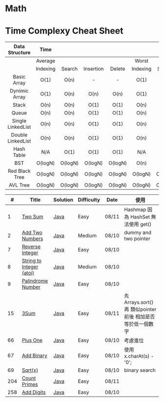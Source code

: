 # Math
# Time Complexy Cheat Sheet

|Data Structure | Time  |        |           |        |       |        |           |        |           Space  |
|:-------------:|:-----:|:------:|:---------:|:------:|:-----:|:------:|:---------:|:------:|:----------------:|
|               |Average|        |           |        | Worst |        |           |        | Worst            |
|               |Indexing | Search | Insertion | Delete |Indexing | Search | Insertion | Delete |                  |
| Basic Array   | O(1)  | O(n)   |     -      | -  | O(1)  | O(n)   | -      | -          | O(n)             |
| Dynimic Array | O(1)  | O(n)   | O(n)      | O(n)   | O(1)  | O(n)   | O(n)      | O(n)   | O(n)             |
| Stack         | O(n)  | O(n)   | O(1)      | O(1)   | O(n)  | O(n)   | O(1)      | O(1)   | O(n)             |
| Queue         | O(n)  | O(n)   | O(1)      | O(1)   | O(n)  | O(n)   | O(1)      | O(1)   | O(n)             |
|Single LinkedList| O(n)  | O(n)   | O(1)      | O(1)   | O(n)  | O(n)   | O(1)      | O(1)   | O(n)             |
|Double LinkedList| O(n)  | O(n)   | O(1)      | O(1)   | O(n)  | O(n)   | O(1)      | O(1)   | O(n)             |
| Hash Table    | N/A  | O(1)   | O(1)      | O(1)   | N/A  | O(n)   | O(n)      | O(n)   | O(n)             |
| BST           | O(logN)  | O(logN)    | O(logN)  | O(logN) | O(n)  | O(n)   | O(n)      | O(n)   | O(n)    |
| Red Black Tree| O(logN)  | O(logN) | O(logN) | O(logN)  | O(logN)  | O(logN) | O(logN) | O(logN)   | O(n)      |
| AVL Tree      | O(logN)  | O(logN) | O(logN) | O(logN)  | O(logN)  | O(logN) | O(logN) | O(logN)   | O(n)      |


| # | Title | Solution | Difficulty | Date | 使用 |
|---| ----- | -------- | ---------- |------|------|
|1|[Two Sum](https://leetcode.com/problems/two-sum/) | [Java]()|Easy|08/11|Hashmap 因為 HashSet 無法使用 get()|
|2|[Add Two Numbers](https://leetcode.com/problems/add-two-numbers/) | [Java]()|Medium|08/10|dummy and two pointer|
|7|[Reverse Integer](https://leetcode.com/problems/reverse-integer/) | [Java]()|Easy|08/10||
|8|[String to Integer (atoi)](https://leetcode.com/problems/string-to-integer-atoi/) | [Java]()|Medium|08/10||
|9|[Palindrome Number](https://leetcode.com/problems/palindrome-number/) | [Java]()|Easy|08/10||
|15|[3Sum](https://leetcode.com/problems/3sum/) | [Java]()|Easy|08/11|先 Arrays.sort() 再 類似pointer 前後 相加是否等於低一個數字|
|66|[Plus One](https://leetcode.com/problems/plus-one/) | [Java]()|Easy|08/10|考慮進位|
|67|[Add Binary](https://leetcode.com/problems/add-binary/) | [Java]()|Easy|08/10|使用 x.charAt(s) - '0';|
|69|[Sqrt(x)](https://leetcode.com/problems/sqrtx/) | [Java]()|Easy|08/10|binary search|
|204|[Count Primes](https://leetcode.com/problems/count-primes/) | [Java]()|Easy|08/11||
|258|[Add Digits](https://leetcode.com/problems/add-digits/) | [Java]()|Easy|08/10||
